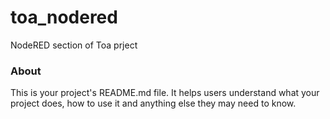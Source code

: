 toa_nodered
===========

NodeRED section of Toa prject

### About

This is your project's README.md file. It helps users understand what your
project does, how to use it and anything else they may need to know.